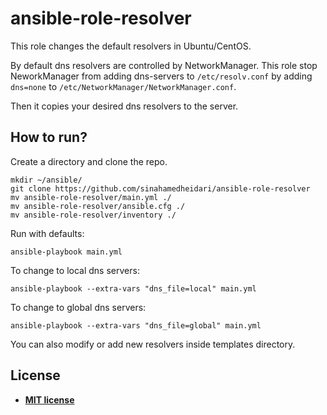 # ansible-role-resolver
This role changes the default resolvers in Ubuntu/CentOS.

By default dns resolvers are controlled by NetworkManager. This role stop NeworkManager from adding dns-servers to ```/etc/resolv.conf``` 
by adding ```dns=none``` to ```/etc/NetworkManager/NetworkManager.conf```.

Then it copies your desired dns resolvers to the server.

## How to run?
Create a directory and clone the repo.
```shell
mkdir ~/ansible/
git clone https://github.com/sinahamedheidari/ansible-role-resolver
mv ansible-role-resolver/main.yml ./ 
mv ansible-role-resolver/ansible.cfg ./ 
mv ansible-role-resolver/inventory ./
```

Run with defaults:
```shell
ansible-playbook main.yml
```

To change to local dns servers:
```shell
ansible-playbook --extra-vars "dns_file=local" main.yml
```

To change to global dns servers:
```shell
ansible-playbook --extra-vars "dns_file=global" main.yml
```

You can also modify or add new resolvers inside templates directory.

## License

- **[MIT license](http://opensource.org/licenses/mit-license.php)**
